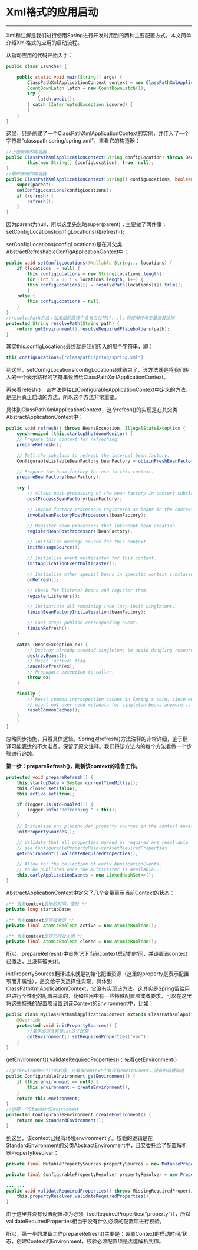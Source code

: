 # Xml格式的应用启动

---

Xml和注解是我们进行使用Spring进行开发时用到的两种主要配置方式。本文简单介绍Xml格式的应用的启动流程。

从启动应用的代码开始入手：

```java
public class Launcher {

    public static void main(String[] args) {
        ClassPathXmlApplicationContext context = new ClassPathXmlApplicationContext("classpath:spring/spring.xml");
        CountDownLatch latch = new CountDownLatch(1);
        try {
            latch.await();
        } catch (InterruptedException ignored) {
        }
    }
}
```

这里，只是创建了一个ClassPathXmlApplicationContext的实例，并传入了一个字符串“classpath:spring/spring.xml”，来看它的构造器：

```java
//上面使用的构造器
public ClassPathXmlApplicationContext(String configLocation) throws BeansException {
        this(new String[] {configLocation}, true, null);
}
//最终使用的构造器
public ClassPathXmlApplicationContext(String[] configLocations, boolean refresh, @Nullable ApplicationContext parent) throws BeansException {
    super(parent);
    setConfigLocations(configLocations);
    if (refresh) {
        refresh();
    }
}
```

因为parent为null，所以这里先忽略super\(parent\)；主要做了两件事：setConfigLocations\(configLocations\)和refresh\(\);

setConfigLocations\(configLocations\)是在其父类AbstractRefreshableConfigApplicationContext中：

```java
public void setConfigLocations(@Nullable String... locations) {
    if (locations != null) {
        this.configLocations = new String[locations.length];
        for (int i = 0; i < locations.length; i++) {
        this.configLocations[i] = resolvePath(locations[i]).trim();
        }
    }else {
        this.configLocations = null;
    }
}
//resolvePath方法：如果给的路径中含有占位符${...}，则使用环境变量来替换掉
protected String resolvePath(String path) {
    return getEnvironment().resolveRequiredPlaceholders(path);
}
```

其实this.configLocations最终就是我们传入的那个字符串，即：

```java
this.configLocations=["classpath:spring/spring.xml"]
```

到这里，setConfigLocations\(configLocations\)就结束了，该方法就是将我们传入的一个表示路径的字符串设置给ClassPathXmlApplicationContext。

再来看refesh\(\)，该方法是接口ConfigurableApplicationContext中定义的方法，是应用真正启动的方法，所以这个方法非常重要。

具体到ClassPathXmlApplicationContext，这个refesh\(\)的实现是在其父类AbstractApplicationContext中：

```java
public void refresh() throws BeansException, IllegalStateException {
    synchronized (this.startupShutdownMonitor) {
    // Prepare this context for refreshing.
    prepareRefresh();

    // Tell the subclass to refresh the internal bean factory.
    ConfigurableListableBeanFactory beanFactory = obtainFreshBeanFactory();

    // Prepare the bean factory for use in this context.
    prepareBeanFactory(beanFactory);

    try {
        // Allows post-processing of the bean factory in context subclasses.
        postProcessBeanFactory(beanFactory);

        // Invoke factory processors registered as beans in the context.
        invokeBeanFactoryPostProcessors(beanFactory);

        // Register bean processors that intercept bean creation.
        registerBeanPostProcessors(beanFactory);

        // Initialize message source for this context.
        initMessageSource();

        // Initialize event multicaster for this context.
        initApplicationEventMulticaster();

        // Initialize other special beans in specific context subclasses.
        onRefresh();

        // Check for listener beans and register them.
        registerListeners();

        // Instantiate all remaining (non-lazy-init) singletons.
        finishBeanFactoryInitialization(beanFactory);

        // Last step: publish corresponding event.
        finishRefresh();
    }

    catch (BeansException ex) {
        // Destroy already created singletons to avoid dangling resources.
        destroyBeans();
        // Reset 'active' flag.
        cancelRefresh(ex);
        // Propagate exception to caller.
        throw ex;
    }

    finally {
        // Reset common introspection caches in Spring's core, since we
        // might not ever need metadata for singleton beans anymore...
        resetCommonCaches();
    }
    }
}
```

 忽略同步措施，只看具体逻辑。Spring对refresh\(\)方法注释的非常详细，鉴于翻译可能表达的不太准备，保留了原文注释。我们将该方法内的每个方法看做一个步骤进行追踪。

**第一步：prepareRefresh\(\)，刷新该context的准备工作。**

```java
protected void prepareRefresh() {
    this.startupDate = System.currentTimeMillis();
    this.closed.set(false);
    this.active.set(true);

    if (logger.isInfoEnabled()) {
        logger.info("Refreshing " + this);
    }

    // Initialize any placeholder property sources in the context environment
    initPropertySources();

    // Validate that all properties marked as required are resolvable
    // see ConfigurablePropertyResolver#setRequiredProperties
    getEnvironment().validateRequiredProperties();

    // Allow for the collection of early ApplicationEvents,
    // to be published once the multicaster is available...
    this.earlyApplicationEvents = new LinkedHashSet<>();
}
```

AbstractApplicationContext中定义了几个变量表示当前Context的状态：

```java
/** 当前context启动的时间，毫秒 */
private long startupDate;

/** 当前context是否被激活 */
private final AtomicBoolean active = new AtomicBoolean();

/** 当前context是否已经被关闭 */
private final AtomicBoolean closed = new AtomicBoolean();
```

 所以，prepareRefresh\(\)中首先记下当前context启动的时间，并设置该context已激活，且没有被关闭。

initPropertySources翻译过来就是初始化配置资源（这里的property是表示配置项而非属性），是交给子类选择性实现，具体到ClassPathXmlApplicationContext，它没有实现该方法。这其实是Spring留给用户进行个性化的配置来源的，比如应用中有一些特殊配置项或者要求，可以在这里将这些特殊的配置项设置到该Context的Environment中，比如：

```java
public class MyClassPathXmlApplicationContext extends ClassPathXmlApplicationContext {
    @Override
    protected void initPropertySources() {
        //要求必须含有该var这个配置
        getEnvironment().setRequiredProperties("var");
    }
}
```

getEnvironment\(\).validateRequiredProperties\(\)：先看getEnvironment\(\)

```java
//getEnvironment()的时候，先看该context中有没有environment，没有的话就新建
public ConfigurableEnvironment getEnvironment() {
    if (this.environment == null) {
        this.environment = createEnvironment();
    }
    return this.environment;
}
//创建一个StandardEnvironment
protected ConfigurableEnvironment createEnvironment() {
    return new StandardEnvironment();
}
```

到这里，该context已经有环境environment了。校验的逻辑是在StandardEnvironment的父类AbstractEnvironment中，且又委托给了配置解析器PropertyResolver：

```java
private final MutablePropertySources propertySources = new MutablePropertySources(this.logger);

private final ConfigurablePropertyResolver propertyResolver = new PropertySourcesPropertyResolver(this.propertySources);

... ... 
public void validateRequiredProperties() throws MissingRequiredPropertiesException {
    this.propertyResolver.validateRequiredProperties();
}
```

由于这里并没有设置配置项为必须（setRequiredProperties\("property"\)），所以validateRequiredProperties相当于没有什么必须的配置项进行校验。

所以，第一步的准备工作prepareRefresh\(\)主要是：设置Context的启动时间/状态，创建Context的Environment，校验必须配置项是否能解析到值。

 

